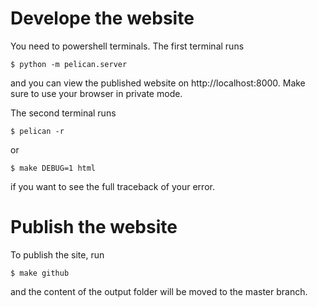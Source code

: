 # Develope the website

You need to powershell terminals. The first terminal runs

    $ python -m pelican.server

and you can view the published website on http://localhost:8000. Make sure to
use your browser in private mode.

The second terminal runs

    $ pelican -r

or

    $ make DEBUG=1 html

if you want to see the full traceback of your error.


# Publish the website

To publish the site, run

    $ make github

and the content of the output folder will be moved to the master branch.
